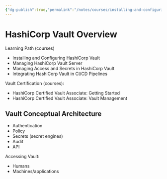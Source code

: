 ```yaml
---
{"dg-publish":true,"permalink":"/notes/courses/installing-and-configuring-hashicorp-vault/02-vault-overview/"}
---
```

# HashiCorp Vault Overview

Learning Path (courses)

- Installing and Configuring HashiCorp Vault
- Managing HashiCorp Vault Server
- Managing Access and Secrets in HashiCorp Vault
- Integrating HashiCorp Vault in CI/CD Pipelines


Vault Certification (courses):

- HashiCorp Certified Vault Associate: Getting Started
- HashiCorp Certified Vault Associate: Vault Management


## Vault Conceptual Architecture

- Authentication
- Policy
- Secrets (secret engines)
- Audit
- API

Accessing Vault:

- Humans
- Machines/applications


